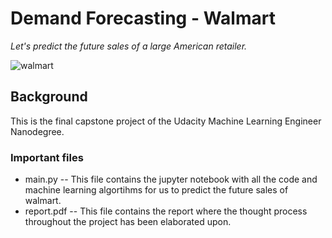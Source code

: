 # Demand Forecasting - Walmart

*Let's predict the future sales of a large American retailer.*

![walmart](https://prod-lippincott.imgix.net/app/uploads/2020/01/02210649/Walmart1_Logo-scaled.jpg?auto=false%2Ccompress&q=90&w=1400)

## Background 
This is the final capstone project of the Udacity Machine Learning Engineer Nanodegree. 

### Important files 
* main.py -- This file contains the jupyter notebook with all the code and machine learning algortihms for us to predict the future sales of walmart. 
* report.pdf -- This file contains the report where the thought process throughout the project has been elaborated upon. 
